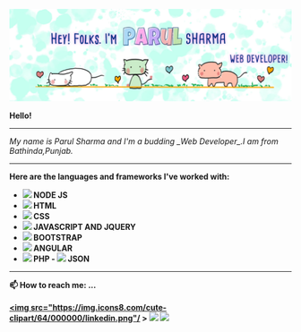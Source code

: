 <!--<a href="https://icons8.com/icon/84710/bootstrap"></a>-->

![Header](Header.jpg)


<!--
**ParulSharma4501/ParulSharma4501** is a ✨ _special_ ✨ repository because its `README.md` (this file) appears on your GitHub profile.

Here are some ideas to get you started:

- 🔭 I’m currently working on ...
- 🌱 I’m currently learning ...
- 👯 I’m looking to collaborate on ...
- 🤔 I’m looking for help with ...
- 💬 Ask me about ...
- 📫 How to reach me: ...
- 😄 Pronouns: ...
- ⚡ Fun fact: ...
-->

<b>Hello!</b>
<hr>
<i>My name is Parul Sharma and I'm a budding _Web Developer_.I am from Bathinda,Punjab.</i>

<hr>


<b>Here are the languages and frameworks I've worked with:<b>

- <img src="https://img.icons8.com/color/30/000000/nodejs.png"/> NODE JS    
- <img src="https://img.icons8.com/offices/30/000000/html-filetype.png"/> HTML 
- <img src="https://img.icons8.com/offices/30/000000/css-filetype.png"/> CSS  
- <img src="https://img.icons8.com/offices/30/000000/js.png"/> JAVASCRIPT AND JQUERY
- <img src="https://img.icons8.com/windows/30/000000/bootstrap.png"/> BOOTSTRAP
- <img src="https://img.icons8.com/ios/30/000000/angularjs.png"/> ANGULAR
- <img src="https://img.icons8.com/offices/30/000000/php.png"/> PHP   - <img src="https://img.icons8.com/offices/30/000000/json.png"/> JSON

<hr>

<b>📫 How to reach me: ...<b><br><br>
  <a href="https://www.linkedin.com/in/parul-sharma-734853190/"> <img src="https://img.icons8.com/cute-clipart/64/000000/linkedin.png"/ ></a>
  <a href="https://www.instagram.com/its_parul_sharma_/">  <img src="https://img.icons8.com/cute-clipart/64/000000/instagram-new.png"/></a>
   <a href="https://github.com/ParulSharma4501"> <img src="https://img.icons8.com/cute-clipart/64/000000/github.png"/> </a>
